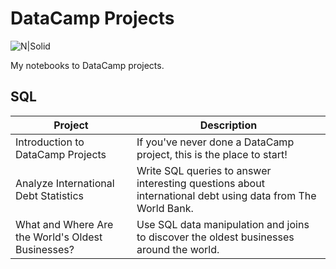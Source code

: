 # DataCamp Projects

![N|Solid](https://res.cloudinary.com/dyd911kmh/image/upload/f_auto,q_auto:best/v1603223608/DC_New_mugdv8.png)

My notebooks to DataCamp projects.
## SQL

| Project | Description |
| ---------------- | ----------------- | 
|Introduction to DataCamp Projects| If you've never done a DataCamp project, this is the place to start! |
| Analyze International Debt Statistics | Write SQL queries to answer interesting questions about international debt using data from The World Bank. |
| What and Where Are the World's Oldest Businesses? | Use SQL data manipulation and joins to discover the oldest businesses around the world. |

